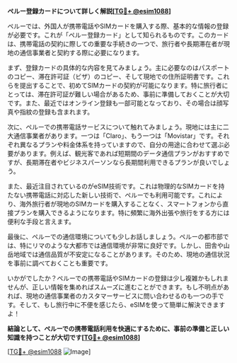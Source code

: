 **ペルー登録カードについて詳しく解説[[TG💪+ @esim1088](https://t.me/s/esim1088)]**

ペルーでは、外国人が携帯電話やSIMカードを購入する際、基本的な情報の登録が必要です。これが「ペルー登録カード」として知られるものです。このカードは、携帯電話の契約に際しての重要な手続きの一つで、旅行者や長期滞在者が現地の通信事業者と契約する際に必要になります。

まず、登録カードの具体的な内容を見てみましょう。主に必要なのはパスポートのコピー、滞在許可証（ビザ）のコピー、そして現地での住所証明書です。これらを提出することで、初めてSIMカードの契約が可能になります。特に旅行者にとっては、滞在許可証が難しい場合があるため、事前に準備しておくことが大切です。また、最近ではオンライン登録も一部可能となっており、その場合は顔写真や指紋の登録も含まれます。

次に、ペルーでの携帯電話サービスについて触れてみましょう。現地には主に二大通信事業者があります。一つは「Claro」、もう一つは「Movistar」です。それぞれ異なるプランや料金体系を持っていますので、自分の用途に合わせて選ぶ必要があります。例えば、観光客であれば短期間のデータ通信プランがおすすめですが、長期滞在者やビジネスパーソンなら長期間利用できるプランが良いでしょう。

また、最近注目されているのがeSIM技術です。これは物理的なSIMカードを持たない携帯電話に対応した新しい技術で、ペルーでも利用可能です。これにより、海外旅行者が現地のSIMカードを購入することなく、スマートフォンから直接プランを購入できるようになります。特に頻繁に海外出張や旅行をする方には便利な手段と言えます。

最後に、ペルーでの通信環境についても少しお話しましょう。ペルーの都市部では、特にリマのような大都市では通信環境が非常に良好です。しかし、田舎や山岳地域では通信品質が不安定になることがあります。そのため、現地の通信状況を事前に調べておくことも重要です。

いかがでしたか？ペルーでの携帯電話やSIMカードの登録は少し複雑かもしれませんが、正しい情報を集めればスムーズに進むことができます。もし不明点があれば、現地の通信事業者のカスタマーサービスに問い合わせるのも一つの手です。そして、もし旅行中に不便を感じたら、eSIMを使って簡単に解決できますよ！

**結論として、ペルーでの携帯電話利用を快適にするために、事前の準備と正しい知識を持つことが大切です[[TG💪+ @esim1088](https://t.me/s/esim1088)]**

[[TG💪+ @esim1088](https://t.me/s/esim1088) ![Image](https://i.postimg.cc/Y0z9fWf4/image.png)]